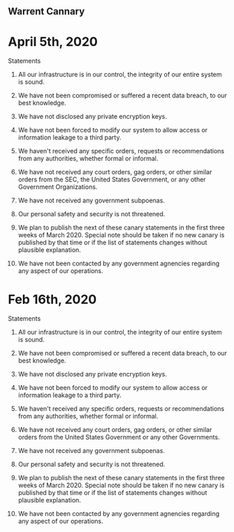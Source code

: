 ## Warrent Cannary

# April 5th, 2020

Statements

1. All our infrastructure is in our control, the integrity of our
entire system is sound.

2. We have not been compromised or suffered a recent data breach,
to our best knowledge.

3. We have not disclosed any private encryption keys.

4. We have not been forced to modify our system to allow access or
information leakage to a third party.

5. We haven't received any specific orders, requests or recommendations
from any authorities, whether formal or informal.

6. We have not received any court orders, gag orders, or other similar
orders from the SEC, the United States Government, or any other Government Organizations.

7. We have not received any government subpoenas.

8. Our personal safety and security is not threatened.

9. We plan to publish the next of these canary statements in the first three
weeks of March 2020. Special note should be taken if no new canary is published
by that time or if the list of statements changes without plausible explanation.

10. We have not been contacted by any government agnencies regarding any aspect of our operations.

# Feb 16th, 2020

Statements

1. All our infrastructure is in our control, the integrity of our
entire system is sound.

2. We have not been compromised or suffered a recent data breach,
to our best knowledge.

3. We have not disclosed any private encryption keys.

4. We have not been forced to modify our system to allow access or
information leakage to a third party.

5. We haven't received any specific orders, requests or recommendations
from any authorities, whether formal or informal.

6. We have not received any court orders, gag orders, or other similar
orders from the United States Government or any other Governments.

7. We have not received any government subpoenas.

8. Our personal safety and security is not threatened.

9. We plan to publish the next of these canary statements in the first three
weeks of March 2020. Special note should be taken if no new canary is published
by that time or if the list of statements changes without plausible explanation.

10. We have not been contacted by any government agnencies regarding any aspect of our operations.
